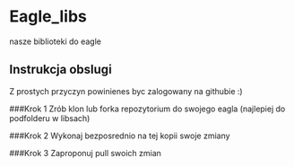 Eagle_libs
==========

nasze biblioteki do eagle 

Instrukcja obslugi
------------------

Z prostych przyczyn powinienes byc zalogowany na githubie :)

###Krok 1
Zrób klon lub forka repozytorium do swojego eagla (najlepiej do podfolderu w libsach)

###Krok 2
Wykonaj bezposrednio na tej kopii swoje zmiany

###Krok 3
Zaproponuj pull swoich zmian
